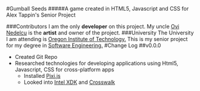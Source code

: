 #Gumball Seeds
#####A game created in HTML5, Javascript and CSS for Alex Tappin's Senior Project 

###Contributors
I am the only **developer** on this project. My uncle [Ovi Nedelcu](http://www.ovinedelcu.com/) is the **artist** and owner of the project.
###University
The University I am attending is [Oregon Institute of Technology.](http://www.oit.edu/) This is my senior project for my degree in [Software Engineering.](http://www.oit.edu/academics/degrees/software-engineering-technology)
#Change Log
##v0.0.0
* Created Git Repo
* Researched technologies for developing applications using Html5, Javascript, CSS for cross-platform apps
    * Installed [Pixi.js](http://www.pixijs.com/)
    * Looked into [Intel XDK](https://software.intel.com/en-us/intel-xdk) and [Crosswalk](https://crosswalk-project.org/)
